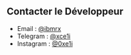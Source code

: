 ## Contacter le Développeur 
- Email : [@ibmrx](ibmx@protonmail.com)
- Telegram : [@xce1i](t.me/xce1i)
- Instagram : [@0xe1i](instagram.com/0xe1i)
